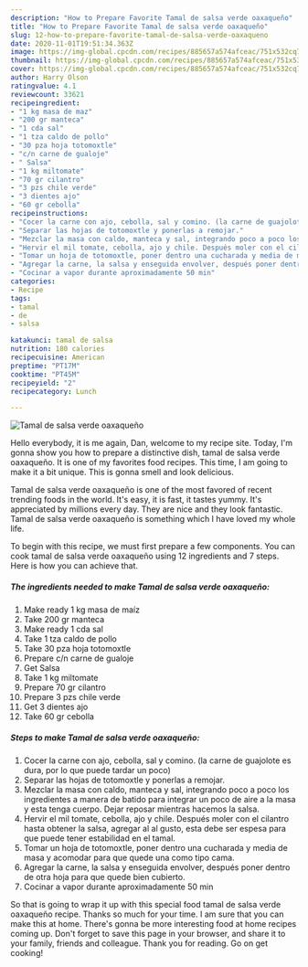 ```yaml
---
description: "How to Prepare Favorite Tamal de salsa verde oaxaqueño"
title: "How to Prepare Favorite Tamal de salsa verde oaxaqueño"
slug: 12-how-to-prepare-favorite-tamal-de-salsa-verde-oaxaqueno
date: 2020-11-01T19:51:34.363Z
image: https://img-global.cpcdn.com/recipes/885657a574afceac/751x532cq70/tamal-de-salsa-verde-oaxaqueno-foto-principal.jpg
thumbnail: https://img-global.cpcdn.com/recipes/885657a574afceac/751x532cq70/tamal-de-salsa-verde-oaxaqueno-foto-principal.jpg
cover: https://img-global.cpcdn.com/recipes/885657a574afceac/751x532cq70/tamal-de-salsa-verde-oaxaqueno-foto-principal.jpg
author: Harry Olson
ratingvalue: 4.1
reviewcount: 33621
recipeingredient:
- "1 kg masa de maz"
- "200 gr manteca"
- "1 cda sal"
- "1 tza caldo de pollo"
- "30 pza hoja totomoxtle"
- "c/n carne de gualoje"
- " Salsa"
- "1 kg miltomate"
- "70 gr cilantro"
- "3 pzs chile verde"
- "3 dientes ajo"
- "60 gr cebolla"
recipeinstructions:
- "Cocer la carne con ajo, cebolla, sal y comino. (la carne de guajolote es dura, por lo que puede tardar un poco)"
- "Separar las hojas de totomoxtle y ponerlas a remojar."
- "Mezclar la masa con caldo, manteca y sal, integrando poco a poco los ingredientes a manera de batido para integrar un poco de aire a la masa y esta tenga cuerpo. Dejar reposar mientras hacemos la salsa."
- "Hervir el mil tomate, cebolla, ajo y chile. Después moler con el cilantro hasta obtener la salsa, agregar al al gusto, esta debe ser espesa para que puede tener estabilidad en el tamal."
- "Tomar un hoja de totomoxtle, poner dentro una cucharada y media de masa y acomodar para que quede una como tipo cama."
- "Agregar la carne, la salsa y enseguida envolver, después poner dentro de otra hoja para que quede bien cubierto."
- "Cocinar a vapor durante aproximadamente 50 min"
categories:
- Recipe
tags:
- tamal
- de
- salsa

katakunci: tamal de salsa 
nutrition: 180 calories
recipecuisine: American
preptime: "PT17M"
cooktime: "PT45M"
recipeyield: "2"
recipecategory: Lunch

---
```



![Tamal de salsa verde oaxaqueño](https://img-global.cpcdn.com/recipes/885657a574afceac/751x532cq70/tamal-de-salsa-verde-oaxaqueno-foto-principal.jpg)

Hello everybody, it is me again, Dan, welcome to my recipe site. Today, I'm gonna show you how to prepare a distinctive dish, tamal de salsa verde oaxaqueño. It is one of my favorites food recipes. This time, I am going to make it a bit unique. This is gonna smell and look delicious.

Tamal de salsa verde oaxaqueño is one of the most favored of recent trending foods in the world. It's easy, it is fast, it tastes yummy. It's appreciated by millions every day. They are nice and they look fantastic. Tamal de salsa verde oaxaqueño is something which I have loved my whole life.




To begin with this recipe, we must first prepare a few components. You can cook tamal de salsa verde oaxaqueño using 12 ingredients and 7 steps. Here is how you can achieve that.

<!--inarticleads1-->

##### The ingredients needed to make Tamal de salsa verde oaxaqueño:

1. Make ready 1 kg masa de maíz
1. Take 200 gr manteca
1. Make ready 1 cda sal
1. Take 1 tza caldo de pollo
1. Take 30 pza hoja totomoxtle
1. Prepare c/n carne de gualoje
1. Get  Salsa
1. Take 1 kg miltomate
1. Prepare 70 gr cilantro
1. Prepare 3 pzs chile verde
1. Get 3 dientes ajo
1. Take 60 gr cebolla




<!--inarticleads2-->

##### Steps to make Tamal de salsa verde oaxaqueño:

1. Cocer la carne con ajo, cebolla, sal y comino. (la carne de guajolote es dura, por lo que puede tardar un poco)
1. Separar las hojas de totomoxtle y ponerlas a remojar.
1. Mezclar la masa con caldo, manteca y sal, integrando poco a poco los ingredientes a manera de batido para integrar un poco de aire a la masa y esta tenga cuerpo. Dejar reposar mientras hacemos la salsa.
1. Hervir el mil tomate, cebolla, ajo y chile. Después moler con el cilantro hasta obtener la salsa, agregar al al gusto, esta debe ser espesa para que puede tener estabilidad en el tamal.
1. Tomar un hoja de totomoxtle, poner dentro una cucharada y media de masa y acomodar para que quede una como tipo cama.
1. Agregar la carne, la salsa y enseguida envolver, después poner dentro de otra hoja para que quede bien cubierto.
1. Cocinar a vapor durante aproximadamente 50 min




So that is going to wrap it up with this special food tamal de salsa verde oaxaqueño recipe. Thanks so much for your time. I am sure that you can make this at home. There's gonna be more interesting food at home recipes coming up. Don't forget to save this page in your browser, and share it to your family, friends and colleague. Thank you for reading. Go on get cooking!
